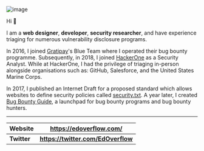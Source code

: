 ![image](https://user-images.githubusercontent.com/18099289/150370416-d1434677-b996-4931-8018-f37188b41bc7.png)

Hi 👋

I am a **web designer**, **developer**, **security researcher**, and have experience triaging for numerous vulnerability disclosure programs.

In 2016, I joined [Gratipay](https://gratipay.com/)'s Blue Team where I operated their bug bounty programme. Subsequently, in 2018, I joined [HackerOne](https://www.hackerone.com/) as a Security Analyst. While at HackerOne, I had the privilege of triaging in-person alongside organisations such as: GitHub, Salesforce, and the United States Marine Corps.

In 2017, I published an Internet Draft for a proposed standard which allows websites to define security policies called [security.txt](https://tools.ietf.org/html/draft-foudil-securitytxt). A year later, I created [Bug Bounty Guide](https://bugbountyguide.com/), a launchpad for bug bounty programs and bug bounty hunters.

---

| Website     | https://edoverflow.com/            |
| ----------- | ---------------------------------- |
| **Twitter** | **https://twitter.com/EdOverflow** |
